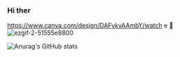 ### Hi ther
https://www.canva.com/design/DAFykvAAmbY/watch
e 👋
![ezgif-2-51555e8800](https://github.com/TroyRandall/TroyRandall/assets/105599802/23136c49-62dd-4c57-b9b1-d0cfd6d4a004)

![Anurag's GitHub stats](https://github-readme-stats.vercel.app/api?username=TroyRandall&show_icons=true)
<!--
**TroyRandall/TroyRandall** is a ✨ _special_ ✨ repository because its `README.md` (this file) appears on your GitHub profile.

Here are some ideas to get you started:

- 🔭 I’m currently working on ...
- 🌱 I’m currently learning ...
- 👯 I’m looking to collaborate on ...
- 🤔 I’m looking for help with ...
- 💬 Ask me about ...
- 📫 How to reach me: ...
- 😄 Pronouns: ...
- ⚡ Fun fact: ...
-->
